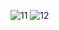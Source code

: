 ![11](https://user-images.githubusercontent.com/81481142/173638745-901a67f2-31ec-41d1-b01a-d306e4f4173c.PNG)
![12](https://user-images.githubusercontent.com/81481142/173638769-48d3af86-3799-43df-a0d6-ce6698a8b666.PNG)

